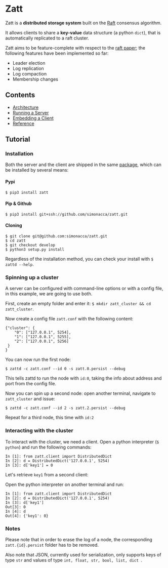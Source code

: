 # Zatt

Zatt is a **distributed storage system** built on the [Raft](https://raft.github.io) consensus algorithm.

It allows clients to share a **key-value** data structure (a python `dict`), that is automatically replicated to a raft cluster.

Zatt aims to be feature-complete with respect to the [raft paper](http://ramcloud.stanford.edu/raft.pdf); the following features have been implemented so far:

* Leader election
* Log replication
* Log compaction
* Membership changes

## Contents
* [Architecture](architecture.md)
* [Running a Server](server.md)
* [Embedding a Client](client.md)
* [Reference](reference.md)


## Tutorial
### Installation
Both the server and the client are shipped in the same
[package](https://pypi.python.org/pypi/raft/), which can be installed by several means:

#### Pypi
`$ pip3 install zatt`

#### Pip & Github
`$ pip3 install git+ssh://github.com/simonacca/zatt.git`

#### Cloning
```
$ git clone git@github.com:simonacca/zatt.git
$ cd zatt
$ git checkout develop
$ python3 setup.py install
```

Regardless of the installation method, you can check your install with  `$ zattd --help`.


### Spinning up a cluster

A server can be configured with command-line options or with a config file,
in this example, we are going to use both.

First, create an empty folder and enter it:
`$ mkdir zatt_cluster && cd zatt_cluster`.

Now create a config file `zatt.conf` with the following content:
```
{"cluster": {
    "0": ["127.0.0.1", 5254],
    "1": ["127.0.0.1", 5255],
    "2": ["127.0.0.1", 5256]
 }
}
```

You can now run the first node:

`$ zattd -c zatt.conf --id 0 -s zatt.0.persist --debug`

This tells zattd to run the node with `id:0`, taking the info about address and port from the config file.

Now you can spin up a second node: open another terminal, navigate to `zatt_cluster` and issue:

`$ zattd -c zatt.conf --id 2 -s zatt.2.persist --debug`

Repeat for a third node, this time with `id:2`

### Interacting with the cluster

To interact with the cluster, we need a client. Open a python interpreter (`$ python`) and run the following commands:

```
In [1]: from zatt.client import DistributedDict
In [2]: d = DistributedDict('127.0.0.1', 5254)
In [3]: d['key1'] = 0
```

Let's retrieve `key1` from a second client:

Open the python interpreter on another terminal and run:

```
In [1]: from zatt.client import DistributedDict
In [2]: d = DistributedDict('127.0.0.1', 5254)
In [3]: d['key1']
Out[3]: 0
In [4]: d
Out[4]: {'key1': 0}
```

### Notes

Please note that in order to erase the log of a node, the corresponding `zatt.{id}.persist` folder has to be removed.

Also note that JSON, currently used for serialization, only supports keys of type `str` and values of type `int, float, str, bool, list, dict `.

